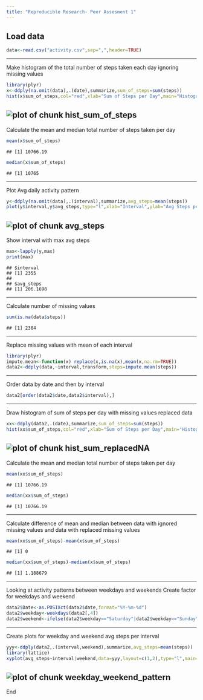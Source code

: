 ```yaml
---
title: "Reproducible Research- Peer Assesment 1"
---
```

Load data
---

```r
data<-read.csv("activity.csv",sep=",",header=TRUE)
```
---
Make histogram of the total number of steps taken each day ignoring missing values

```r
library(plyr)
x<-ddply(na.omit(data),.(date),summarize,sum_of_steps=sum(steps))
hist(x$sum_of_steps,col="red",xlab="Sum of Steps per Day",main="Histogram of Sum of Steps per Day")
```

![plot of chunk hist_sum_of_steps](figure/hist_sum_of_steps-1.png) 
---
Calculate the mean and median total number of steps taken per day

```r
mean(x$sum_of_steps)
```

```
## [1] 10766.19
```

```r
median(x$sum_of_steps)
```

```
## [1] 10765
```
---
Plot Avg daily activity pattern

```r
y<-ddply(na.omit(data),.(interval),summarize,avg_steps=mean(steps))
plot(y$interval,y$avg_steps,type="l",xlab="Interval",ylab="Avg Steps per Interval")
```

![plot of chunk avg_steps](figure/avg_steps-1.png) 
---
Show interval with max avg steps

```r
max<-lapply(y,max)
print(max)
```

```
## $interval
## [1] 2355
## 
## $avg_steps
## [1] 206.1698
```
---
Calculate number of missing values

```r
sum(is.na(data$steps))
```

```
## [1] 2304
```
---
Replace missing values with mean of each interval

```r
library(plyr)
impute.mean<-function(x) replace(x,is.na(x),mean(x,na.rm=TRUE))
data2<-ddply(data,~interval,transform,steps=impute.mean(steps))
```
---
Order data by date and then by interval

```r
data2[order(data2$date,data2$interval),]
```
---
Draw histogram of sum of steps per day with missing values replaced data

```r
xx<-ddply(data2,.(date),summarize,sum_of_steps=sum(steps))
hist(xx$sum_of_steps,col="red",xlab="Sum of Steps per Day",main="Histogram of Sum of Steps per Day")
```

![plot of chunk hist_sum_replacedNA](figure/hist_sum_replacedNA-1.png) 
---
Calculate the mean and median total number of steps taken per day

```r
mean(xx$sum_of_steps)
```

```
## [1] 10766.19
```

```r
median(xx$sum_of_steps)
```

```
## [1] 10766.19
```
---
Calculate difference of mean and median between data with ignored missing values and data with replaced missing values

```r
mean(xx$sum_of_steps)-mean(x$sum_of_steps)
```

```
## [1] 0
```

```r
median(xx$sum_of_steps)-median(x$sum_of_steps)
```

```
## [1] 1.188679
```
---
Looking at activity patterns between weekdays and weekends
Create factor for weekdays and weekend

```r
data2$Date<-as.POSIXct(data2$date,format="%Y-%m-%d")
data2$weekday<-weekdays(data2[,4])
data2$weekend<-ifelse(data2$weekday=="Saturday"|data2$weekday=="Sunday","weekend","weekday")
```
---
Create plots for weekday and weekend avg steps per interval

```r
yyy<-ddply(data2,.(interval,weekend),summarize,avg_steps=mean(steps))
library(lattice)
xyplot(avg_steps~interval|weekend,data=yyy,layout=c(1,2),type="l",main="Avg steps per Interval for Weekdays and Weekends")
```

![plot of chunk weekday_weekend_pattern](figure/weekday_weekend_pattern-1.png) 
---
End
